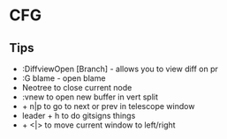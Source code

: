 # CFG

## Tips

- :DiffviewOpen [Branch] - allows you to view diff on pr
- :G blame - open blame
- Neotree <C> to close current node
- :vnew to open new buffer in vert split
- <ctrl> + n|p to go to next or prev in telescope window
- leader + h to do gitsigns things
- <tmux prefix> + <|> to move current window to left/right
